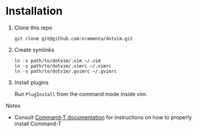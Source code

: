 # Installation

1. Clone this repo

   ```
   git clone git@github.com:nramenta/dotvim.git
   ```

2. Create symlinks

   ```
   ln -s path/to/dotvim/.vim ~/.vim
   ln -s path/to/dotvim/.vimrc ~/.vimrc
   ln -s path/to/dotvim/.gvimrc ~/.gvimrc
   ```

3. Install plugins

   Run `PlugInstall` from the command mode inside vim.

Notes
- Consult [Command-T documentation](https://github.com/wincent/command-t/blob/master/doc/command-t.txt) for instructions on how to properly install Command-T
